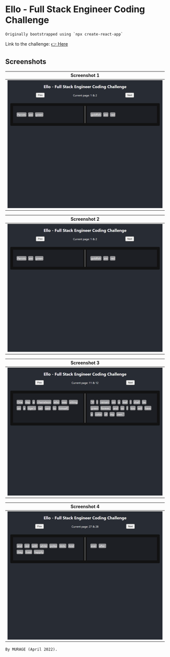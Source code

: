 # Ello - Full Stack Engineer Coding Challenge

    Originally bootstrapped using `npx create-react-app`

Link to the challenge: [👉 Here](https://github.com/ElloTechnology/full-stack-test)

## Screenshots

|       Screenshot 1        |
|:-------------------------:|
| ![](screenshots/img1.png) |

|       Screenshot 2        |
|:-------------------------:|
| ![](screenshots/img2.png) |

|       Screenshot 3        |
|:-------------------------:|
| ![](screenshots/img3.png) |

|       Screenshot 4        |
|:-------------------------:|
| ![](screenshots/img4.png) |

`By MURAGE (April 2022).`
